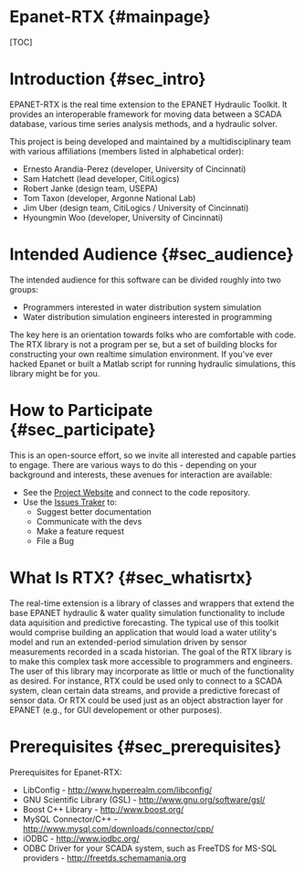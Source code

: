 Epanet-RTX                        {#mainpage}
==========

[TOC]

Introduction					{#sec_intro}
============
EPANET-RTX is the real time extension to the EPANET Hydraulic Toolkit. It provides an interoperable framework for moving data between a SCADA database, various time series analysis methods, and a hydraulic solver.

This project is being developed and maintained by a multidisciplinary team with various affiliations (members listed in alphabetical order):
 
 - Ernesto Arandia-Perez (developer, University of Cincinnati)
 - Sam Hatchett (lead developer, CitiLogics)
 - Robert Janke (design team, USEPA)
 - Tom Taxon (developer, Argonne National Lab)
 - Jim Uber (design team, CitiLogics / University of Cincinnati)
 - Hyoungmin Woo (developer, University of Cincinnati)
 
Intended Audience				{#sec_audience}
=================
 The intended audience for this software can be divided roughly into two groups:
 
 - Programmers interested in water distribution system simulation
 - Water distribution simulation engineers interested in programming
 
 The key here is an orientation towards folks who are comfortable with code. The RTX library is not a program per se, but a set of building blocks for constructing your own realtime simulation environment. If you've ever hacked Epanet or built a Matlab script for running hydraulic simulations, this library might be for you.
 
How to Participate				{#sec_participate}
================== 
 This is an open-source effort, so we invite all interested and capable parties to engage. There are various ways to do this - depending on your background and interests, these avenues for interaction are available:
 
- See the [Project Website](https://github.com/samhatchett/epanet-rtx) and connect to the code repository.
- Use the [Issues Traker](https://github.com/samhatchett/epanet-rtx/issues) to:
	+ Suggest better documentation
	+ Communicate with the devs
	+ Make a feature request
	+ File a Bug
 

What Is RTX?							{#sec_whatisrtx}
============
The real-time extension is a library of classes and wrappers that extend the base EPANET hydraulic & water quality simulation functionality to include data aquisition and predictive forecasting. The typical use of this toolkit would comprise building an application that would load a water utility's model and run an extended-period simulation driven by sensor measurements recorded in a scada historian. The goal of the RTX library is to make this complex task more accessible to programmers and engineers.
The user of this library may incorporate as little or much of the functionality as desired. For instance, RTX could be used only to connect to a SCADA system, clean certain data streams, and provide a predictive forecast of sensor data. Or RTX could be used just as an object abstraction layer for EPANET (e.g., for GUI developement or other purposes).
 
Prerequisites							{#sec_prerequisites}
=============
Prerequisites for Epanet-RTX:
 
 - LibConfig - http://www.hyperrealm.com/libconfig/
 - GNU Scientific Library (GSL) - http://www.gnu.org/software/gsl/
 - Boost C++ Library - http://www.boost.org/
 - MySQL Connector/C++ - http://www.mysql.com/downloads/connector/cpp/
 - iODBC - http://www.iodbc.org/
 - ODBC Driver for your SCADA system, such as FreeTDS for MS-SQL providers - http://freetds.schemamania.org